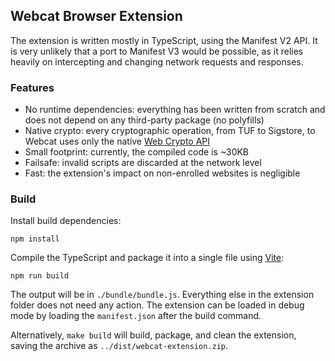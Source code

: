 ## Webcat Browser Extension

The extension is written mostly in TypeScript, using the Manifest V2 API. It is very unlikely that a port to Manifest V3 would be possible, as it relies heavily on intercepting and changing network requests and responses.

### Features

 - No runtime dependencies: everything has been written from scratch and does not depend on any third-party package (no polyfills)
 - Native crypto: every cryptographic operation, from TUF to Sigstore, to Webcat uses only the native [Web Crypto API](https://developer.mozilla.org/en-US/docs/Web/API/Web_Crypto_API)
 - Small footprint: currently, the compiled code is ~30KB
 - Failsafe: invalid scripts are discarded at the network level
 - Fast: the extension's impact on non-enrolled websites is negligible

### Build

Install build dependencies:

`npm install`

Compile the TypeScript and package it into a single file using [Vite](https://vite.dev):

`npm run build`

The output will be in `./bundle/bundle.js`. Everything else in the extension folder does not need any action. The extension can be loaded in debug mode by loading the `manifest.json` after the build command.

Alternatively, `make build` will build, package, and clean the extension, saving the archive as `../dist/webcat-extension.zip`.
